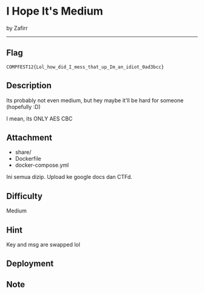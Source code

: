 # I Hope It's Medium

by Zafirr 

---

## Flag

```
COMPFEST12{Lol_how_did_I_mess_that_up_Im_an_idiot_0ad3bcc}
```

## Description
Its probably not even medium, but hey maybe it'll be hard for someone (hopefully :D)

I mean, its ONLY AES CBC

## Attachment

* share/
* Dockerfile
* docker-compose.yml

Ini semua dizip. Upload ke google docs dan CTFd.

## Difficulty
Medium

## Hint
Key and msg are swapped lol

## Deployment

## Note